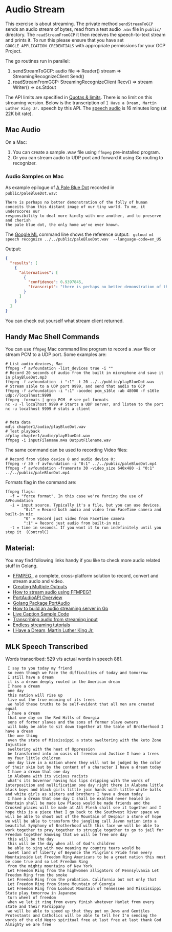 # Audio Stream
This exercise is about streaming. The private method `sendStreamToGCP` sends an audio stream
of bytes, read from a test audio `.wav` file in `public/` directory. The `readStreamFromGCP`
it then receives the speech-to-text stream and prints it. To run this please
ensure that you have set `GOOGLE_APPLICATION_CREDENTIALS` with appropriate permissions 
for your GCP Project.

The go routines run in parallel:
1. sendStreamToGCP: audio file => Reader() stream => StreamingRecognizeClient Send()
2. readStreamFromGCP:  StreamingRecognizeClient Recv() => stream Writer() => os.Stdout

The API limits  are specified in [Quotas & limits](https://cloud.google.com/speech-to-text/quotas).
There is no limit on this streaming version. Below is the transcription of `I Have a Dream, Martin Luther King Jr.`
speech by this API. The [speech audio](samples/MLKDream.wav) is 16 minutes long (at 22K bit rate).

## Mac Audio
On a Mac:
1. You can create a sample .wav file using `ffmpeg` pre-installed program.
2. Or you can stream audio to UDP port and forward it using Go routing to recognizer.

### Audio Samples on Mac

As example epilogue of [A Pale Blue Dot](https://www.planetary.org/explore/space-topics/earth/pale-blue-dot.html) recorded 
in `public/paleBlueDot.wav`:

```text
There is perhaps no better demonstration of the folly of human 
conceits than this distant image of our tiny world. To me, it underscores our 
responsibility to deal more kindly with one another, and to preserve and cherish 
the pale blue dot, the only home we've ever known.
```

The [Google ML](https://cloud.google.com/sdk/gcloud/reference/ml/speech/recognize) command line shows the reference output:
` gcloud ml speech recognize ../../public/paleBlueDot.wav  --language-code=en_US`

Output:
```json
{
  "results": [
    {
      "alternatives": [
        {
          "confidence": 0.9397845,
          "transcript": "there is perhaps no better demonstration of the Folly of human conceit than this image of a world to me and of course a responsibility to deal more kindly with one another and to preserve and cherish the pale blue dot"
        }
      ]
    }
  ]
}
```
You can check out yourself what stream client returned.

## Handy Mac Shell Commands
You can use `ffmpeg` Mac command line program to record a .wav file or stream PCM to a 
UDP port. Some examples are:
 
```shell script
# List audio devices, Mac
ffmpeg -f avfoundation -list_devices true -i ""
# Record 20 seconds of audio from the built in microphone and save it in playBlueDot.mp3
ffmpeg -f avfoundation -i ":1" -t 20 ../../public/playBlueDot.wav
# Stream s16le to a UDP port 9999, and send that audio to GCP
ffmpeg -f avfoundation -i ":1" -acodec pcm_s16le -ab 48000 -f s16le udp://localhost:9999
ffmpeg -formats | grep PCM  # see pcl formats
nc -u -l localhost 9999 # Starts a UDP server, and listen to the port
nc -u localhost 9999 # stats a client


# Meta data
mdls chapter1/audio/playBlueDot.wav
# Test playback
afplay chapter1/audio/playBlueDot.wav
ffmpeg -i inputFilename.m4a OutputFilename.wav
```

The same command can be used to recording Video files:
```shell script
# Record from video device 0 and audio device 0:
ffmpeg -r 30 -f avfoundation -i "0:1" ../../public/paleBlueDot.mp4
ffmpeg -f avfoundation -framerate 30 -video_size 640x480 -i "0:1" ../../public/paleBlueDot.mp4
```

Formats flag in the command are:
```text
ffmpeg flags:
  -f = "force format". In this case we're forcing the use of AVFoundation
  -i = input source. Typically it's a file, but you can use devices.
        "0:1" = Record both audio and video from FaceTime camera and built-in mic
        "0" = Record just video from FaceTime camera
        ":1" = Record just audio from built-in mic
  -t = time in seconds. If you want it to run indefinitely until you stop it  (ControlC)
```

## Material:
You may find following links handy if you like to check more audio related stuff in Golang.

 - [FFMPEG ](https://ffmpeg.org/), a complete, cross-platform solution to record, convert and stream audio and video.
 - [Creating Multiple Outputs](https://trac.ffmpeg.org/wiki/Creating%20multiple%20outputs)
 - [How to stream audio using FFMPEG?](https://apple.stackexchange.com/questions/326419/how-to-stream-audio-using-ffmpeg)
 - [PortAudioAPI Overview](http://portaudio.com/docs/v19-doxydocs/api_overview.html)
 - [Golang Package PortAudio](https://pkg.go.dev/github.com/gordonklaus/portaudio?tab=doc)
 - [How to build an audio streaming server in Go](https://medium.com/@valentijnnieman_79984/how-to-build-an-audio-streaming-server-in-go-part-1-1676eed93021)
 - [Live Caption Sample Code](https://github.com/GoogleCloudPlatform/golang-samples/blob/master/speech/livecaption/livecaption.go)
 - [Transcribing audio from streaming input](https://cloud.google.com/speech-to-text/docs/streaming-recognize)
 - [Endless streaming tutorials](https://cloud.google.com/speech-to-text/docs/endless-streaming-tutorial)
 - [I Have a Dream, Martin Luther King Jr.](https://archive.org/details/MLKDream)

 ## MLK Speech Transcribed
 Words transcribed: 529 v/s actual words in speech 881.
 ```text
  I say to you today my friend
  so even though we Face the difficulties of today and tomorrow
  I still have a dream
  it is a dream deeply rooted in the American dream
  I have a dream
  one day
  this nation will rise up
  live out the true meaning of its trees
  we hold these truths to be self-evident that all men are created equal
  I have a dream
  that one day on the Red Hills of Georgia
  sons of former slaves and the sons of former slave owners
  will baby be able to sit down together at the table of Brotherhood I have a dream
  the one thing
  even the state of Mississippi a state sweltering with the keto Zone Injustice
  sweltering with the heat of Oppression
  be transformed into an oasis of freedom and Justice I have a trees
  my four little children
  one day live in a nation where they will not be judged by the color of their skin but by the content of a character I have a dream today
  I have a dream that one day
  in Alabama with its vicious racists
  what's its Governor having his lips dripping with the words of interposition and nullification one day right there in Alabama little black boys and black girls little join hands with little white balls and white girls as sisters and brothers I have a dream today
  I have a dream that one day I shall be exalted never healed in Mountain shall be made Low Places would be made friends and the Crooked places will be made at All Flesh shall see it together and I hope this is a piece that I go back to the Southwest River space we will be able to shoot out of the Mountain of Despair a stone of hope we will be able to transform the jangling call Javon nation into a beautiful Symphony of Brotherhood with this face we will be able to work together to pray together to struggle together to go to jail for Freedom together knowing that we will be free one day
  this will be the day
  this will be the day when all of God's children
  be able to sing with new meaning my country tears would be
  sweet land of liberty of Beyonce the Pilgrim's Pride from every Mountainside Let Freedom Ring Americans to be a great nation this must be come true and so Let Freedom Ring
  from the mighty mountains of New York
  Let Freedom Ring from the highwomen alligators of Pennsylvania Let Freedom Ring from the smoke
  Let Freedom Ring from the probation. California but not only that
  Let Freedom Ring from Stone Mountain of Georgia
  Let Freedom Ring from Lookout Mountain of Tennessee and Mississippi State play tomorrow in Japanese
  turn wheel of freedom
  when we let it ring from every finish whatever Hamlet from every state and their Parsippany
  we will be able to speed up that they put on Jews and Gentiles Protestants and Catholics will be able to tell her I'm sending the words of the old Negro spiritual free at last free at last thank God Almighty we are free
```